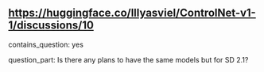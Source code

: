 ## https://huggingface.co/lllyasviel/ControlNet-v1-1/discussions/10

contains_question: yes

question_part: Is there any plans to have the same models but for SD 2.1?
